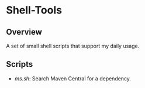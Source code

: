 # Shell-Tools 

## Overview

A set of small shell scripts that support my daily usage.


## Scripts

- _ms.sh_: Search Maven Central for a dependency.
